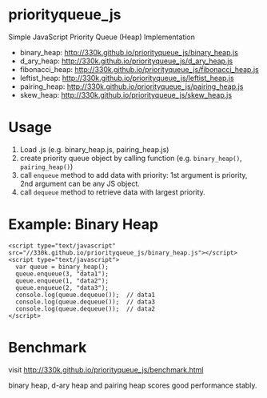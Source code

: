 # priorityqueue_js
Simple JavaScript Priority Queue (Heap) Implementation

* binary_heap: http://330k.github.io/priorityqueue_js/binary_heap.js
* d_ary_heap: http://330k.github.io/priorityqueue_js/d_ary_heap.js
* fibonacci_heap: http://330k.github.io/priorityqueue_js/fibonacci_heap.js
* leftist_heap: http://330k.github.io/priorityqueue_js/leftist_heap.js
* pairing_heap: http://330k.github.io/priorityqueue_js/pairing_heap.js
* skew_heap: http://330k.github.io/priorityqueue_js/skew_heap.js

# Usage
1. Load .js (e.g. binary_heap.js, pairing_heap.js)
2. create priority queue object by calling function (e.g. `binary_heap()`, `pairing_heap()`)
3. call `enqueue` method to add data with priority: 1st argument is priority, 2nd argument can be any JS object.
4. call `dequeue` method to retrieve data with largest priority.

# Example: Binary Heap
    <script type="text/javascript" src="//330k.github.io/priorityqueue_js/binary_heap.js"></script>
    <script type="text/javascript">
      var queue = binary_heap();
      queue.enqueue(3, "data1");
      queue.enqueue(1, "data2");
      queue.enqueue(2, "data3");
      console.log(queue.dequeue());  // data1
      console.log(queue.dequeue());  // data3
      console.log(queue.dequeue());  // data2
    </script>
  
# Benchmark
visit http://330k.github.io/priorityqueue_js/benchmark.html

binary heap, d-ary heap and pairing heap scores good performance stably.
